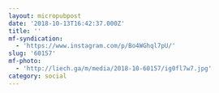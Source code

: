 ```yaml
---
layout: micropubpost
date: '2018-10-13T16:42:37.000Z'
title: ''
mf-syndication:
  - 'https://www.instagram.com/p/Bo4WGhql7pU/'
slug: '60157'
mf-photo:
  - 'http://liech.ga/m/media/2018-10-60157/ig0fl7w7.jpg'
category: social
---
```

